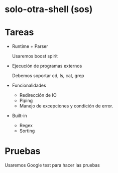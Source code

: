 # solo-otra-shell (sos)

# Tareas

* Runtime + Parser

    Usaremos boost spirit

* Ejecución de programas externos

    Debemos soportar cd, ls, cat, grep

* Funcionalidades
    * Redirección de IO
    * Piping
    * Manejo de excepciones y condición de error.
  
* Built-in
    * Regex
    * Sorting

# Pruebas

Usaremos Google test para hacer las pruebas
